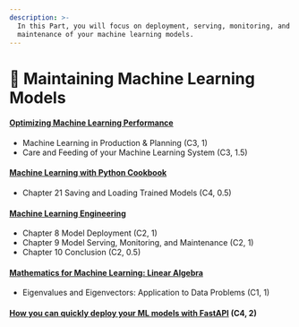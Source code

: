 ```yaml
---
description: >-
  In this Part, you will focus on deployment, serving, monitoring, and
  maintenance of your machine learning models.
---
```


# 🐓 Maintaining Machine Learning Models

#### [Optimizing Machine Learning Performance](https://www.coursera.org/learn/optimize-machine-learning-model-performance) <a href="#optimizing-machine-learning-performance" id="optimizing-machine-learning-performance"></a>

* Machine Learning in Production & Planning (C3, 1)
* Care and Feeding of your Machine Learning System (C3, 1.5)

#### [Machine Learning with Python Cookbook](https://drive.google.com/file/d/1vM8FPZeeg1nBXSHAJ4c-tK05PVLCYrb2/view?usp=sharing) <a href="#machine-learning-with-python-cookbook" id="machine-learning-with-python-cookbook"></a>

* Chapter 21 Saving and Loading Trained Models (C4, 0.5)

#### [Machine Learning Engineering](http://www.mlebook.com/wiki/doku.php) <a href="#machine-learning-engineering" id="machine-learning-engineering"></a>

* Chapter 8 Model Deployment (C2, 1)
* Chapter 9 Model Serving, Monitoring, and Maintenance (C2, 1)
* Chapter 10 Conclusion (C2, 0.5)

#### [Mathematics for Machine Learning: Linear Algebra](https://www.coursera.org/learn/linear-algebra-machine-learning) <a href="#mathematics-for-machine-learning-linear-algebra" id="mathematics-for-machine-learning-linear-algebra"></a>

* Eigenvalues and Eigenvectors: Application to Data Problems (C1, 1)

#### [How you can quickly deploy your ML models with FastAPI](https://towardsdatascience.com/how-you-can-quickly-deploy-your-ml-models-with-fastapi-9428085a87bf) (C4, 2) <a href="#how-you-can-quickly-deploy-your-ml-models-with-fastapi-c4-2" id="how-you-can-quickly-deploy-your-ml-models-with-fastapi-c4-2"></a>
